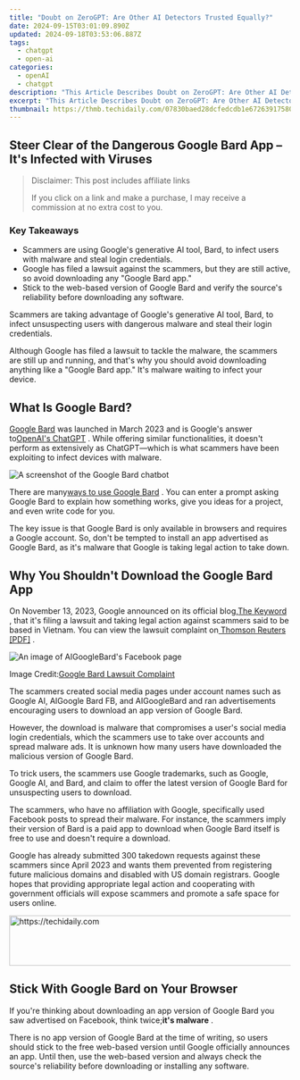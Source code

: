 ```yaml
---
title: "Doubt on ZeroGPT: Are Other AI Detectors Trusted Equally?"
date: 2024-09-15T03:01:09.890Z
updated: 2024-09-18T03:53:06.887Z
tags:
  - chatgpt
  - open-ai
categories:
  - openAI
  - chatgpt
description: "This Article Describes Doubt on ZeroGPT: Are Other AI Detectors Trusted Equally?"
excerpt: "This Article Describes Doubt on ZeroGPT: Are Other AI Detectors Trusted Equally?"
thumbnail: https://thmb.techidaily.com/07830baed28dcfedcdb1e672639175802d38d29df0a607e833e76536c9b1c1df.jpg
---
```


## Steer Clear of the Dangerous Google Bard App – It's Infected with Viruses

>  Disclaimer: This post includes affiliate links
>
>  If you click on a link and make a purchase, I may receive a commission at no extra cost to you.
>

### Key Takeaways

* Scammers are using Google's generative AI tool, Bard, to infect users with malware and steal login credentials.
* Google has filed a lawsuit against the scammers, but they are still active, so avoid downloading any "Google Bard app."
* Stick to the web-based version of Google Bard and verify the source's reliability before downloading any software.

 Scammers are taking advantage of Google's generative AI tool, Bard, to infect unsuspecting users with dangerous malware and steal their login credentials.

 Although Google has filed a lawsuit to tackle the malware, the scammers are still up and running, and that's why you should avoid downloading anything like a "Google Bard app." It's malware waiting to infect your device.

## What Is Google Bard?

[Google Bard](https://bard.google.com/chat) was launched in March 2023 and is Google's answer to[OpenAI's ChatGPT](https://www.makeuseof.com/what-is-chat-gpt-generative-ai-explained/) . While offering similar functionalities, it doesn't perform as extensively as ChatGPT—which is what scammers have been exploiting to infect devices with malware.

![A screenshot of the Google Bard chatbot](https://static1.makeuseofimages.com/wordpress/wp-content/uploads/2023/11/google-bard.jpg)

 There are many[ways to use Google Bard](https://www.makeuseof.com/how-to-use-google-bard/) . You can enter a prompt asking Google Bard to explain how something works, give you ideas for a project, and even write code for you.

 The key issue is that Google Bard is only available in browsers and requires a Google account. So, don't be tempted to install an app advertised as Google Bard, as it's malware that Google is taking legal action to take down.

## Why You Shouldn't Download the Google Bard App

 On November 13, 2023, Google announced on its official blog,[The Keyword](https://blog.google/outreach-initiatives/public-policy/taking-legal-action-to-protect-users-of-ai-and-small-businesses/) , that it's filing a lawsuit and taking legal action against scammers said to be based in Vietnam. You can view the lawsuit complaint on[ Thomson Reuters \[PDF\]](https://fingfx.thomsonreuters.com/gfx/legaldocs/jnpwwongbpw/GOOGLE%20BARD%20LAWSUIT%20complaint.pdf) .

![An image of AIGoogleBard's Facebook page](https://static1.makeuseofimages.com/wordpress/wp-content/uploads/2023/11/aigooglebard-facebook-page.jpg)

 Image Credit:[Google Bard Lawsuit Complaint](http://chrome-extension://efaidnbmnnnibpcajpcglclefindmkaj/https://fingfx.thomsonreuters.com/gfx/legaldocs/jnpwwongbpw/GOOGLE%20BARD%20LAWSUIT%20complaint.pdf)

 The scammers created social media pages under account names such as Google AI, AIGoogle Bard FB, and AIGoogleBard and ran advertisements encouraging users to download an app version of Google Bard.

 However, the download is malware that compromises a user's social media login credentials, which the scammers use to take over accounts and spread malware ads. It is unknown how many users have downloaded the malicious version of Google Bard.

 To trick users, the scammers use Google trademarks, such as Google, Google AI, and Bard, and claim to offer the latest version of Google Bard for unsuspecting users to download.

 The scammers, who have no affiliation with Google, specifically used Facebook posts to spread their malware. For instance, the scammers imply their version of Bard is a paid app to download when Google Bard itself is free to use and doesn't require a download.

 Google has already submitted 300 takedown requests against these scammers since April 2023 and wants them prevented from registering future malicious domains and disabled with US domain registrars. Google hopes that providing appropriate legal action and cooperating with government officials will expose scammers and promote a safe space for users online.

<!-- affiliate ads begin -->
<a href="https://appsumo.8odi.net/c/5597632/2118311/7443" target="_top" id="2118311">
  <img src="//a.impactradius-go.com/display-ad/7443-2118311" border="0" alt="https://techidaily.com" width="728" height="90"/>
</a>
<img height="0" width="0" src="https://appsumo.8odi.net/i/5597632/2118311/7443" style="position:absolute;visibility:hidden;" border="0" />
<!-- affiliate ads end -->

## Stick With Google Bard on Your Browser

 If you're thinking about downloading an app version of Google Bard you saw advertised on Facebook, think twice;**it's malware** .

 There is no app version of Google Bard at the time of writing, so users should stick to the free web-based version until Google officially announces an app. Until then, use the web-based version and always check the source's reliability before downloading or installing any software.

<ins class="adsbygoogle"
     style="display:block"
     data-ad-format="autorelaxed"
     data-ad-client="ca-pub-7571918770474297"
     data-ad-slot="1223367746"></ins>

<ins class="adsbygoogle"
     style="display:block"
     data-ad-client="ca-pub-7571918770474297"
     data-ad-slot="8358498916"
     data-ad-format="auto"
     data-full-width-responsive="true"></ins>



